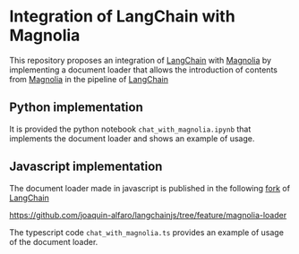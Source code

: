 # Integration of LangChain with Magnolia
This repository proposes an integration of [LangChain](https://github.com/langchain-ai) with [Magnolia](https://www.magnolia-cms.com/) by implementing a document loader that allows the introduction of contents from [Magnolia](https://www.magnolia-cms.com/) in the pipeline of [LangChain](https://github.com/langchain-ai)

## Python implementation
It is provided the python notebook `chat_with_magnolia.ipynb` that implements the document loader and shows an example of usage.

## Javascript implementation
The document loader made in javascript is published in the following [fork](https://github.com/joaquin-alfaro/langchainjs/tree/feature/magnolia-loader) of [LangChain](https://github.com/langchain-ai/langchainjs)

https://github.com/joaquin-alfaro/langchainjs/tree/feature/magnolia-loader

The typescript code `chat_with_magnolia.ts` provides an example of usage of the document loader.
